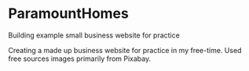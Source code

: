 # ParamountHomes
Building example small business website for practice


Creating a made up business website for practice in my free-time. Used free sources images primarily from Pixabay. 
